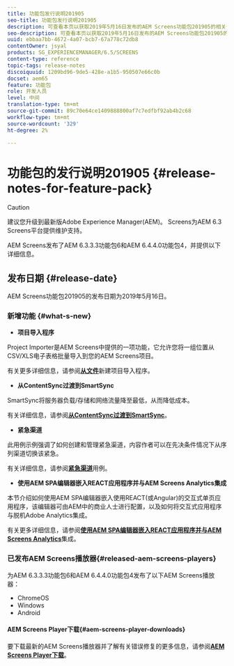 ```yaml
---
title: 功能包发行说明201905
seo-title: 功能包发行说明201905
description: 可查看本页以获取2019年5月16日发布的AEM Screens功能包201905的相关信息。
seo-description: 可查看本页以获取2019年5月16日发布的AEM Screens功能包201905的相关信息。
uuid: ebbaa7bb-4672-4a07-bcb7-67a778c72db8
contentOwner: jsyal
products: SG_EXPERIENCEMANAGER/6.5/SCREENS
content-type: reference
topic-tags: release-notes
discoiquuid: 1209bd96-9de5-428e-a1b5-950507e66c0b
docset: aem65
feature: 功能包
role: 开发人员
level: 中间
translation-type: tm+mt
source-git-commit: 89c70e64ce1409888800af7c7edfbf92ab4b2c68
workflow-type: tm+mt
source-wordcount: '329'
ht-degree: 2%

---
```



# 功能包的发行说明201905 {#release-notes-for-feature-pack}

>[!CAUTION]
>
>建议您升级到最新版Adobe Experience Manager(AEM)。 Screens为AEM 6.3 Screens平台提供维护支持。

AEM Screens发布了AEM 6.3.3.3功能包6和AEM 6.4.4.0功能包4，并提供以下详细信息。

## 发布日期 {#release-date}

AEM Screens功能包201905的发布日期为2019年5月16日。

### 新增功能 {#what-s-new}

* **项目导入程序**

Project Importer是AEM Screens中提供的一项功能，它允许您将一组位置从CSV/XLS电子表格批量导入到您的AEM Screens项目。

有关更多详细信息，请参阅&#x200B;**[从文件](project-importer.md)**&#x200B;新建项目导入程序。

* **从ContentSync过渡到SmartSync**

SmartSync将服务器负载/存储和网络流量降至最低，从而降低成本。

有关详细信息，请参阅&#x200B;**[从ContentSync过渡到SmartSync](smartsync.md)**。

* **紧急渠道**

此用例示例强调了如何创建和管理紧急渠道，内容作者可以在先决条件情况下从序列渠道切换该紧急。

有关详细信息，请参阅&#x200B;**[紧急渠道](emergency-channel.md)**&#x200B;用例。

* **使用AEM SPA编辑器嵌入REACT应用程序并与AEM Screens Analytics集成**

本节介绍如何使用AEM SPA编辑器嵌入使用REACT(或Angular)的交互式单页应用程序，该编辑器可由AEM中的商业人士进行配置，以及如何将交互式应用程序与脱机Adobe Analytics集成。

有关更多详细信息，请参阅&#x200B;**[使用AEM SPA编辑器嵌入REACT应用程序并与AEM Screens Analytics](embedding-react-app.md)**&#x200B;集成。

### 已发布AEM Screens播放器{#released-aem-screens-players}

为AEM 6.3.3.3功能包6和AEM 6.4.4.0功能包4发布了以下AEM Screens播放器：

* ChromeOS
* Windows
* Android

#### AEM Screens Player下载{#aem-screens-player-downloads}

要下载最新的AEM Screens播放器并了解有关错误修复的更多信息，请参阅&#x200B;**[AEM Screens Player下载](https://download.macromedia.com/screens/)**。
